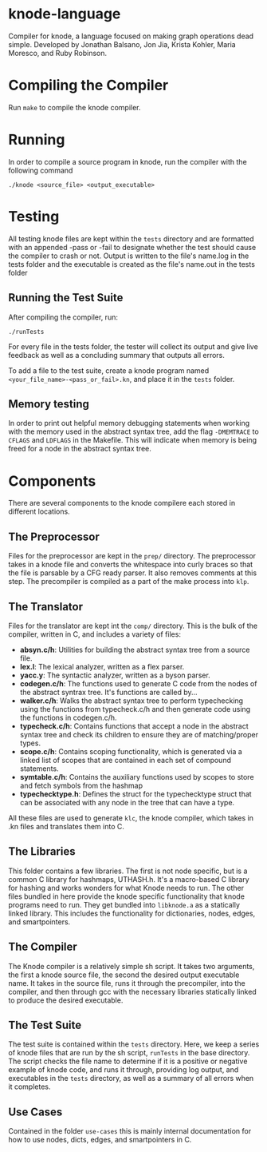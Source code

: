 knode-language
==============
Compiler for knode, a language focused on making graph operations dead simple.
Developed by Jonathan Balsano, Jon Jia, Krista Kohler, Maria Moresco, and Ruby
Robinson.

Compiling the Compiler
======================
Run `make` to compile the knode compiler.


Running
=======
In order to compile a source program in knode, run the compiler with the following command

    ./knode <source_file> <output_executable>

Testing
=======
All testing knode files are kept within the `tests` directory and are formatted
with an appended -pass or -fail to designate whether the test should cause the
compiler to crash or not. Output is written to the file's name.log in the tests
folder and the executable is created as the file's name.out in the tests folder

Running the Test Suite
----------------------
After compiling the compiler, run:

    ./runTests

For every file in the tests folder, the tester will collect its output and give
live feedback as well as a concluding summary that outputs all errors.

To add a file to the test suite, create a knode program named 
`<your_file_name>-<pass_or_fail>.kn`, and place it in the `tests` folder. 

Memory testing
--------------
In order to print out helpful memory debugging statements when working with the
memory used in the abstract syntax tree, add the flag `-DMEMTRACE` to `CFLAGS` 
and `LDFLAGS` in the Makefile. This will indicate when memory is being freed 
for a node in the abstract syntax tree.

Components
==========
There are several components to the knode compilere each stored in different
locations.

The Preprocessor
----------------
Files for the preprocessor are kept in the `prep/` directory. The preprocessor
takes in a knode file and converts the whitespace into curly braces so that
the file is parsable by a CFG ready parser. It also removes comments at this
step. The precompiler is compiled as a part of the make process into `klp`.

The Translator
------------
Files for the translator are kept int the `comp/` directory. This is the bulk of
the compiler, written in C, and includes a variety of files:

  - **absyn.c/h**: Utilities for building the abstract syntax tree from a
    source file.
  - **lex.l**: The lexical analyzer, written as a flex parser.
  - **yacc.y**: The syntactic analyzer, written as a byson parser.
  - **codegen.c/h**: The functions used to generate C code from the nodes
    of the abstract syntrax tree. It's functions are called by...
  - **walker.c/h**: Walks the abstract syntax tree to perform typechecking
    using the functions from typecheck.c/h and then generate code using
    the functions in codegen.c/h.
  - **typecheck.c/h**: Contains functions that accept a node in the abstract
    syntax tree and check its children to ensure they are of matching/proper
    types.
  - **scope.c/h**: Contains scoping functionality, which is generated via a
    linked list of scopes that are contained in each set of compound statements.
  - **symtable.c/h**: Contains the auxiliary functions used by scopes to store
    and fetch symbols from the hashmap
  - **typechecktype.h**: Defines the struct for the typechecktype struct that
    can be associated with any node in the tree that can have a type.

All these files are used to generate `klc`, the knode compiler, which takes in
.kn files and translates them into C.

The Libraries
-------------
This folder contains a few libraries. The first is not node specific, but is a
common C library for hashmaps, UTHASH.h. It's a macro-based C library for
hashing and works wonders for what Knode needs to run. The other files bundled
in here provide the knode specific functionality that knode programs need to
run. They get bundled into `libknode.a` as a statically linked library. This
includes the functionality for dictionaries, nodes, edges, and smartpointers.

The Compiler
------------
The Knode compiler is a relatively simple sh script. It takes two arguments, the
first a knode source file, the second the desired output executable name. It
takes in the source file, runs it through the precompiler, into the compiler,
and then through gcc with the necessary libraries statically linked to produce
the desired executable.

The Test Suite
--------------
The test suite is contained within the `tests` directory. Here, we keep a series
of knode files that are run by the sh script, `runTests` in the base directory.
The script checks the file name to determine if it is a positive or negative
example of knode code, and runs it through, providing log output, and
executables in the `tests` directory, as well as a summary of all errors when it
completes.

Use Cases
---------
Contained in the folder `use-cases` this is mainly internal documentation for
how to use nodes, dicts, edges, and smartpointers in C.
